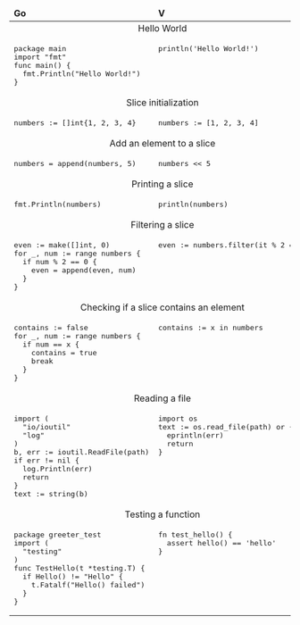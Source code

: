 <table>
<thead>
<tr><td><strong>Go</strong></td><td><strong>V</strong></td></tr>
</thead>
<tr><td colspan="2" align="center">Hello World</td></tr>
<tr>
<td>
<pre class="highlight highlight-source-v">
package main
import "fmt"
func main() {
  fmt.Println("Hello World!")
}
</pre>
</td>
<td valign="top">
<pre>
println('Hello World!')
</pre>
</td>
</tr>
<tr><td colspan="2" align="center">Slice initialization</td></tr>
<tr>
<td>
<pre>
numbers := []int{1, 2, 3, 4}
</pre>
</td>
<td valign="top">
<pre>
numbers := [1, 2, 3, 4]
</pre>
</td>
</tr>
<tr><td colspan="2" align="center">Add an element to a slice</td></tr>
<tr>
<td>
<pre>
numbers = append(numbers, 5)
</pre>
</td>
<td valign="top">
<pre>
numbers &lt;&lt; 5
</pre>
</td>
</tr>
<tr><td colspan="2" align="center">Printing a slice</td></tr>
<tr>
<td>
<pre>
fmt.Println(numbers)
</pre>
</td>
<td valign="top">
<pre>
println(numbers)
</pre>
</td>
</tr>
<tr><td colspan="2" align="center">Filtering a slice</td></tr>
<tr>
<td>
<pre>
even := make([]int, 0)
for _, num := range numbers {
  if num % 2 == 0 {
    even = append(even, num)
  }
}
</pre>
</td>
<td valign="top">
<pre>
even := numbers.filter(it % 2 == 0)
</pre>
</td>
</tr>
<tr><td colspan="2" align="center">Checking if a slice contains an element</td></tr>
<tr>
<td>
<pre>
contains := false
for _, num := range numbers {
  if num == x {
    contains = true
    break
  }
}
</pre>
</td>
<td valign="top">
<pre>
contains := x in numbers
</pre>
</td>
</tr>
<tr><td colspan="2" align="center">Reading a file</td></tr>
<tr>
<td>
<pre>
import (
  "io/ioutil"
  "log"
)
b, err := ioutil.ReadFile(path)
if err != nil {
  log.Println(err)
  return
}
text := string(b)
</pre>
</td>
<td valign="top">
<pre>
import os
text := os.read_file(path) or {
  eprintln(err)
  return
}
</pre>
</td>
</tr>
<tr><td colspan="2" align="center">Testing a function</td></tr>
<tr>
<td>
<pre>
package greeter_test
import (
  "testing"
)
func TestHello(t *testing.T) {
  if Hello() != "Hello" {
    t.Fatalf("Hello() failed")
  }
}
</pre>
</td>
<td valign="top">
<pre>
fn test_hello() {
  assert hello() == 'hello'
}
</pre>
</td>
</tr>
</table>